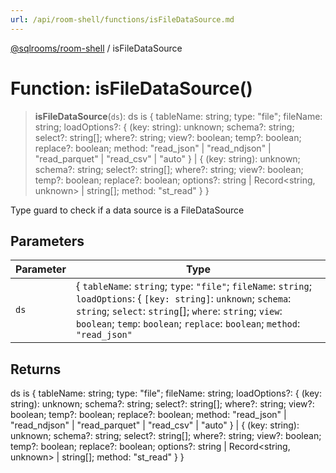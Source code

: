 ```yaml
---
url: /api/room-shell/functions/isFileDataSource.md
---
```

[@sqlrooms/room-shell](../index.md) / isFileDataSource

# Function: isFileDataSource()

> **isFileDataSource**(`ds`): ds is { tableName: string; type: "file"; fileName: string; loadOptions?: { (key: string): unknown; schema?: string; select?: string\[]; where?: string; view?: boolean; temp?: boolean; replace?: boolean; method: "read\_json" | "read\_ndjson" | "read\_parquet" | "read\_csv" | "auto" } | { (key: string): unknown; schema?: string; select?: string\[]; where?: string; view?: boolean; temp?: boolean; replace?: boolean; options?: string | Record\<string, unknown> | string\[]; method: "st\_read" } }

Type guard to check if a data source is a FileDataSource

## Parameters

| Parameter | Type |
| ------ | ------ |
| `ds` | { `tableName`: `string`; `type`: `"file"`; `fileName`: `string`; `loadOptions`: { `[key: string]`: `unknown`; `schema`: `string`; `select`: `string`\[]; `where`: `string`; `view`: `boolean`; `temp`: `boolean`; `replace`: `boolean`; `method`: `"read_json"` | `"read_ndjson"` | `"read_parquet"` | `"read_csv"` | `"auto"`; } | { `[key: string]`: `unknown`; `schema`: `string`; `select`: `string`\[]; `where`: `string`; `view`: `boolean`; `temp`: `boolean`; `replace`: `boolean`; `options`: `string` | `Record`<`string`, `unknown`> | `string`\[]; `method`: `"st_read"`; }; } | { `tableName`: `string`; `type`: `"url"`; `url`: `string`; `loadOptions`: { `[key: string]`: `unknown`; `schema`: `string`; `select`: `string`\[]; `where`: `string`; `view`: `boolean`; `temp`: `boolean`; `replace`: `boolean`; `method`: `"read_json"` | `"read_ndjson"` | `"read_parquet"` | `"read_csv"` | `"auto"`; } | { `[key: string]`: `unknown`; `schema`: `string`; `select`: `string`\[]; `where`: `string`; `view`: `boolean`; `temp`: `boolean`; `replace`: `boolean`; `options`: `string` | `Record`<`string`, `unknown`> | `string`\[]; `method`: `"st_read"`; }; `httpMethod`: `string`; `headers`: `Record`<`string`, `string`>; } | { `tableName`: `string`; `type`: `"sql"`; `sqlQuery`: `string`; } |

## Returns

ds is { tableName: string; type: "file"; fileName: string; loadOptions?: { (key: string): unknown; schema?: string; select?: string\[]; where?: string; view?: boolean; temp?: boolean; replace?: boolean; method: "read\_json" | "read\_ndjson" | "read\_parquet" | "read\_csv" | "auto" } | { (key: string): unknown; schema?: string; select?: string\[]; where?: string; view?: boolean; temp?: boolean; replace?: boolean; options?: string | Record\<string, unknown> | string\[]; method: "st\_read" } }
